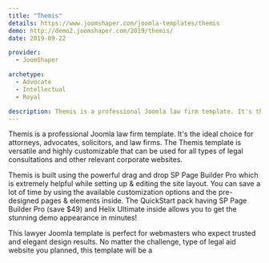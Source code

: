 ```yaml
---
title: "Themis"
details: https://www.joomshaper.com/joomla-templates/themis
demo: http://demo2.joomshaper.com/2019/themis/
date: 2019-09-22

provider:
  - JoomShaper

archetype:
  - Advocate
  - Intellectual
  - Royal

description: Themis is a professional Joomla law firm template. It's the ideal choice for attorneys, advocates, solicitors, and law firms. The Themis template is versatile and highly customizable that can be used for all types of legal consultations and other relevant corporate websites.
---
```


Themis is a professional Joomla law firm template. It's the ideal choice for attorneys, advocates, solicitors, and law firms. The Themis template is versatile and highly customizable that can be used for all types of legal consultations and other relevant corporate websites.

Themis is built using the powerful drag and drop SP Page Builder Pro which is extremely helpful while setting up & editing the site layout. You can save a lot of time by using the available customization options and the pre-designed pages & elements inside. The QuickStart pack having SP Page Builder Pro (save \$49) and Helix Ultimate inside allows you to get the stunning demo appearance in minutes!

This lawyer Joomla template is perfect for webmasters who expect trusted and elegant design results. No matter the challenge, type of legal aid website you planned, this template will be a
